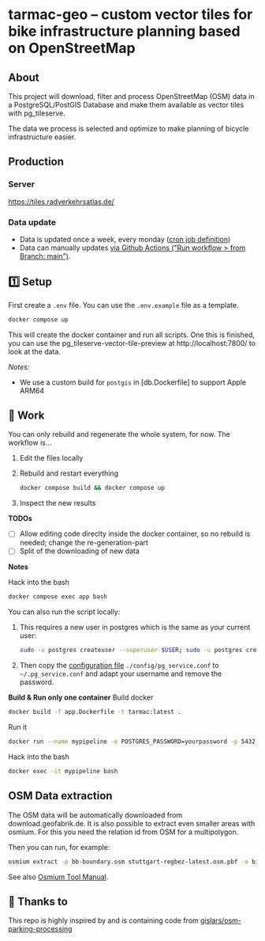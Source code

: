 # tarmac-geo – custom vector tiles for bike infrastructure planning based on OpenStreetMap

## About

This project will download, filter and process OpenStreetMap (OSM) data in a PostgreSQL/PostGIS Database and make them available as vector tiles with pg_tileserve.

The data we process is selected and optimize to make planning of bicycle infrastructure easier.

## Production

### Server

https://tiles.radverkehrsatlas.de/

### Data update

* Data is updated once a week, every monday ([cron job definition](https://github.com/FixMyBerlin/tarmac-geo/blob/main/.github/workflows/generate-tiles.yml#L3-L6))
* Data can manually updates [via Github Actions ("Run workflow > from Branch: main")](https://github.com/FixMyBerlin/tarmac-geo/actions/workflows/generate-tiles.yml).

## 1️⃣ Setup

First create a `.env` file. You can use the `.env.example` file as a template.

```sh
docker compose up
```

This will create the docker container and run all scripts. One this is finished, you can use the pg_tileserve-vector-tile-preview at http://localhost:7800/ to look at the data.

_Notes:_

- We use a custom build for `postgis` in [db.Dockerfile] to support Apple ARM64

## 💪 Work

You can only rebuild and regenerate the whole system, for now. The workflow is…

1. Edit the files locally

2. Rebuild and restart everything

   ```sh
   docker compose build && docker compose up
   ```

3. Inspect the new results

**TODOs**

- [ ] Allow editing code direclty inside the docker container, so no rebuild is needed; change the re-generation-part
- [ ] Split of the downloading of new data

**Notes**

Hack into the bash

```sh
docker compose exec app bash
```

You can also run the script locally:

1. This requires a new user in postgres which is the same as your current user:
   ```sh
   sudo -u postgres createuser --superuser $USER; sudo -u postgres createdb $USER
   ```
2. Then copy the [configuration file](https://www.postgresql.org/docs/current/libpq-pgservice.html) `./config/pg_service.conf` to `~/.pg_service.conf` and adapt your username and remove the password.

**Build & Run only one container**
Build docker

```sh
docker build -f app.Dockerfile -t tarmac:latest .
```

Run it

```sh
docker run --name mypipeline -e POSTGRES_PASSWORD=yourpassword -p 5432:5432 -d tarmac
```

Hack into the bash

```sh
docker exec -it mypipeline bash
```

## OSM Data extraction

The OSM data will be automatically downloaded from download.geofabrik.de.
It is also possible to extract even smaller areas with osmium. For this you need the relation id from OSM for a multipolygon.

Then you can run, for example:

```sh
osmium extract -p bb-boundary.osm stuttgart-regbez-latest.osm.pbf -o bietigheim-bissingen.pbf
```

See also [Osmium Tool Manual](https://osmcode.org/osmium-tool/manual.html#creating-geographic-extracts).

## 💛 Thanks to

This repo is highly inspired by and is containing code from [gislars/osm-parking-processing](https://github.com/gislars/osm-parking-processing/tree/wip)
